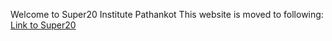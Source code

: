 Welcome to Super20 Institute Pathankot
This website is moved to following:
[Link to Super20](https://super20partners.wixsite.com/super20institute)
